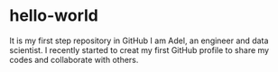 # hello-world
It is my first step repository in GitHub
I am Adel, an engineer and data scientist. I recently started to creat my first GitHub profile to share my codes and collaborate with others.
